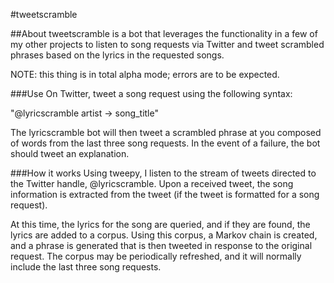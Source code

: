 #tweetscramble

##About
tweetscramble is a bot that leverages the functionality in a few of my other projects to listen to
song requests via Twitter and tweet scrambled phrases based on the lyrics in the
requested songs.

NOTE: this thing is in total alpha mode; errors are to be expected.

###Use
On Twitter, tweet a song request using the following syntax:

"@lyricscramble artist -> song_title"

The lyricscramble bot will then tweet a scrambled phrase at you composed of words from
the last three song requests. In the event of a failure, the bot should tweet an
explanation.

###How it works
Using tweepy, I listen to the stream of tweets directed to the Twitter
handle, @lyricscramble. Upon a received tweet, the song information is extracted from the tweet
(if the tweet is formatted for a song request).

At this time, the lyrics for the song are queried, and if they are found, the lyrics
are added to a corpus. Using this corpus, a Markov chain is created, and a phrase
is generated that is then tweeted in response to the original request. The corpus
may be periodically refreshed, and it will normally include the last three song requests.

